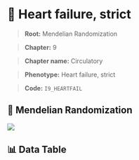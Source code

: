 # 🧪 Heart failure, strict

> **Root:** Mendelian Randomization

> **Chapter:** 9  

> **Chapter name:** Circulatory

> **Phenotype:** Heart failure, strict  

> **Code:** `I9_HEARTFAIL`

## 🧬 Mendelian Randomization  

<img src="/MR/Figures/Forward/I9_HEARTFAIL.png"/>

## 📊 Data Table

<CsvTableMRF src="/MR_Data/Forward/I9_HEARTFAIL.csv"/>
